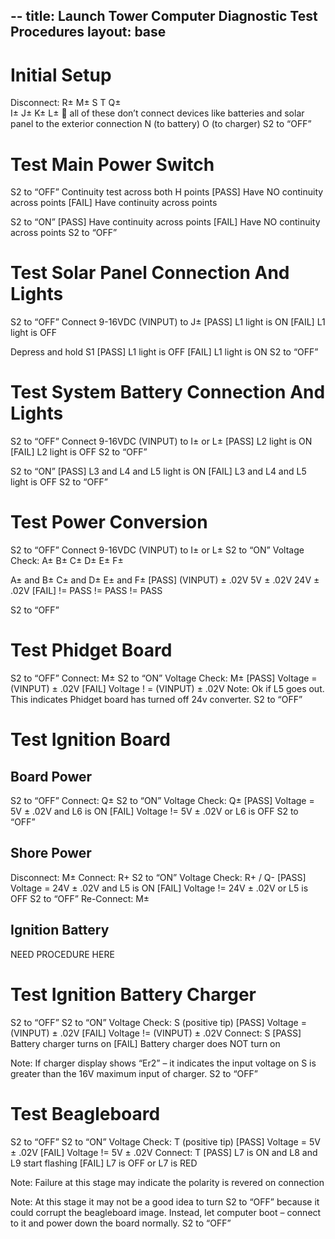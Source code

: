 ﻿--
title: Launch Tower Computer Diagnostic Test Procedures
layout: base
--



# Initial Setup

Disconnect:	R± 	M± 	S 	T 	Q± 	
I±	J±	K±	L±	 all of these don’t connect devices like batteries and solar panel to the exterior connection
N (to battery) 	O (to charger)
S2 to “OFF”



# Test Main Power Switch

S2 to “OFF”
Continuity test across both H points
[PASS] Have NO continuity across points
[FAIL] Have continuity across points

S2 to “ON”
[PASS] Have continuity across points
[FAIL] Have NO continuity across points
S2 to “OFF”



# Test Solar Panel Connection And Lights
	
S2 to “OFF”
Connect 9-16VDC (VINPUT) to J±
[PASS] L1 light is ON
[FAIL] L1 light is OFF

Depress and hold S1
[PASS] L1 light is OFF
[FAIL] L1 light is ON
S2 to “OFF”


# Test System Battery Connection And Lights

S2 to “OFF”
Connect 9-16VDC (VINPUT) to I± or L±
[PASS] L2 light is ON
[FAIL] L2 light is OFF
S2 to “OFF”

S2 to “ON”
[PASS] L3 and L4 and L5 light is ON
[FAIL] L3 and L4 and L5 light is OFF
S2 to “OFF”



# Test Power Conversion

S2 to “OFF”
Connect 9-16VDC (VINPUT) to I± or L±
S2 to “ON”
Voltage Check: A± B± C± D± E± F±

A± and B±
C± and D±
E± and F±
[PASS]
(VINPUT) ± .02V
5V ± .02V
24V ± .02V
[FAIL]
!= PASS
!= PASS
!= PASS

S2 to “OFF”



# Test Phidget Board

S2 to “OFF”
Connect: M±
S2 to “ON”
Voltage Check: M±
[PASS] Voltage = (VINPUT) ± .02V
[FAIL] Voltage ! = (VINPUT) ± .02V
Note: Ok if L5 goes out. This indicates Phidget board has turned off 24v converter.
S2 to “OFF”



# Test Ignition Board

## Board Power

S2 to “OFF”
Connect: Q±
S2 to “ON”
Voltage Check: Q±
[PASS] Voltage = 5V ± .02V and L6 is ON
[FAIL] Voltage != 5V ± .02V or L6 is OFF
S2 to “OFF”


## Shore Power

Disconnect: M±
Connect: R+
S2 to “ON”
Voltage Check: R+ / Q-
[PASS] Voltage = 24V ± .02V and L5 is ON
[FAIL] Voltage != 24V ± .02V or L5 is OFF
S2 to “OFF”
Re-Connect: M±


## Ignition Battery

NEED PROCEDURE HERE



# Test Ignition Battery Charger

S2 to “OFF”
S2 to “ON”
Voltage Check: S (positive tip)
[PASS] Voltage = (VINPUT) ± .02V
[FAIL] Voltage != (VINPUT) ± .02V
Connect: S
[PASS] Battery charger turns on
[FAIL] Battery charger does NOT turn on

Note: If charger display shows “Er2” – it indicates the input voltage on S is greater than the 16V maximum input of charger.
S2 to “OFF”



# Test Beagleboard

S2 to “OFF”
S2 to “ON”
Voltage Check: T (positive tip)
[PASS] Voltage = 5V ± .02V
[FAIL] Voltage != 5V ± .02V
Connect: T
[PASS] L7 is ON and L8 and L9 start flashing
[FAIL] L7 is OFF or L7 is RED

Note: Failure at this stage may indicate the polarity is revered on
connection

Note: At this stage it may not be a good idea to turn S2 to “OFF”
because it could corrupt the beagleboard image. Instead, let computer
boot – connect to it and power down the board normally.  S2 to “OFF”
